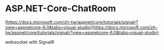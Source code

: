 # ASP.NET-Core-ChatRoom
[https://docs.microsoft.com/zh-tw/aspnet/core/tutorials/signalr?view=aspnetcore-6.0&tabs=visual-studio](https://docs.microsoft.com/zh-tw/aspnet/core/tutorials/signalr?view=aspnetcore-6.0&tabs=visual-studio)

websocket with SignalR
